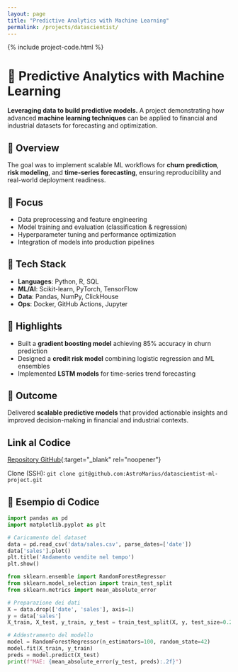 ```yaml
---
layout: page
title: "Predictive Analytics with Machine Learning"
permalink: /projects/datascientist/
---
```

{% include project-code.html %}

<!-- markdownlint-disable MD025 MD022 MD032 -->

# 🤖 Predictive Analytics with Machine Learning

**Leveraging data to build predictive models.**
A project demonstrating how advanced **machine learning techniques** can be applied to financial and industrial datasets for forecasting and optimization.

## 🔹 Overview
The goal was to implement scalable ML workflows for **churn prediction**, **risk modeling**, and **time-series forecasting**, ensuring reproducibility and real-world deployment readiness.

## 🔹 Focus
- Data preprocessing and feature engineering
- Model training and evaluation (classification & regression)
- Hyperparameter tuning and performance optimization
- Integration of models into production pipelines

## 🔹 Tech Stack
- **Languages**: Python, R, SQL
- **ML/AI**: Scikit-learn, PyTorch, TensorFlow
- **Data**: Pandas, NumPy, ClickHouse
- **Ops**: Docker, GitHub Actions, Jupyter

## 🔹 Highlights
- Built a **gradient boosting model** achieving 85% accuracy in churn prediction
- Designed a **credit risk model** combining logistic regression and ML ensembles
- Implemented **LSTM models** for time-series trend forecasting

## 🔹 Outcome
Delivered **scalable predictive models** that provided actionable insights and improved decision-making in financial and industrial contexts.

## Link al Codice

[Repository GitHub](https://github.com/AstroMarius/datascientist-ml-project){:target="_blank" rel="noopener"}

Clone (SSH): `git clone git@github.com:AstroMarius/datascientist-ml-project.git`

## 🔹 Esempio di Codice

```python
import pandas as pd
import matplotlib.pyplot as plt

# Caricamento del dataset
data = pd.read_csv('data/sales.csv', parse_dates=['date'])
data['sales'].plot()
plt.title('Andamento vendite nel tempo')
plt.show()
```

```python
from sklearn.ensemble import RandomForestRegressor
from sklearn.model_selection import train_test_split
from sklearn.metrics import mean_absolute_error

# Preparazione dei dati
X = data.drop(['date', 'sales'], axis=1)
y = data['sales']
X_train, X_test, y_train, y_test = train_test_split(X, y, test_size=0.2, random_state=42)

# Addestramento del modello
model = RandomForestRegressor(n_estimators=100, random_state=42)
model.fit(X_train, y_train)
preds = model.predict(X_test)
print(f"MAE: {mean_absolute_error(y_test, preds):.2f}")
```
